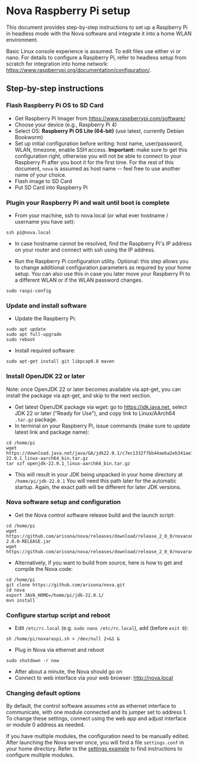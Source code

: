 # Nova Raspberry Pi setup

This document provides step-by-step instructions to set up a Raspberry Pi in headless mode with the Nova software and integrate it into a home WLAN environment.

Basic Linux console experience is assumed. To edit files use either vi or nano. For details to configure a Raspberry Pi, refer to
headless setup from scratch for integration into home network: <https://www.raspberrypi.org/documentation/configuration/>.

## Step-by-step instructions

### Flash Raspberry Pi OS to SD Card

- Get Raspberry Pi Imager from <https://www.raspberrypi.com/software/>
- Choose your device (e.g., Raspberry Pi 4)
- Select OS: **Raspberry Pi OS Lite (64-bit)** (use latest, currently Debian Bookworm)
- Set up initial configuration before writing: host name, user/password, WLAN, timezone, enable SSH access. **Important:** make sure to get this configuration right, otherwise you will not be able to connect to your Raspberry Pi after you boot it for the first time. For the rest of this document, `nova` is assumed as host name -- feel free to use another name of your choice.
- Flash image to SD Card
- Put SD Card into Raspberry Pi

### Plugin your Raspberry Pi and wait until boot is complete

- From your machine, ssh to nova.local (or what ever hostname / username you have set):

```
ssh pi@nova.local
```

- In case hostname cannot be resolved, find the Raspberry Pi's IP address on your router and connect with ssh using the IP address.

- Run the Raspberry Pi configuration utility. Optional: this step allows you to change additional configuration parameters as required by your home setup. You can also use this in case you later move your Raspberry Pi to a different WLAN or if the WLAN password changes.

```
sudo raspi-config
```

### Update and install software

- Update the Raspberry Pi:

```
sudo apt update
sudo apt full-upgrade
sudo reboot
```

- Install required software:

```
sudo apt-get install git libpcap0.8 maven
```

### Install OpenJDK 22 or later

Note: once OpenJDK 22 or later becomes available via apt-get, you can install the package via apt-get, and skip to the next section.

- Get latest OpenJDK package via wget: go to https://jdk.java.net, select JDK 22 or later ("Ready for Use"), and copy link to Linux/AArch64 `.tar.gz` package.
- In terminal on your Raspberry Pi, issue commands (make sure to update latest link and package name):

```
cd /home/pi
wget https://download.java.net/java/GA/jdk22.0.1/c7ec1332f7bb44aeba2eb341ae18aca4/8/GPL/openjdk-22.0.1_linux-aarch64_bin.tar.gz
tar xzf openjdk-22.0.1_linux-aarch64_bin.tar.gz
```

- This will result in your JDK being unpacked in your home directory at `/home/pi/jdk-22.0.1` You will need this path later for the automatic startup. Again, the exact path will be different for later JDK versions.

### Nova software setup and configuration

- Get the Nova control software release build and the launch script:

```
cd /home/pi
wget https://github.com/arisona/nova/releases/download/release_2_0_0/novacontrol-2.0.0-RELEASE.jar
wget https://github.com/arisona/nova/releases/download/release_2_0_0/novaraspi.sh
```

- Alternatively, if you want to build from source, here is how to get and compile the Nova code:

```
cd /home/pi
git clone https://github.com/arisona/nova.git
cd nova
export JAVA_HOME=/home/pi/jdk-22.0.1/
mvn install
```

### Configure startup script and reboot

- Edit `/etc/rc.local` (e.g. `sudo nano /etc/rc.local`), add (before `exit 0`):

```
sh /home/pi/novaraspi.sh > /dev/null 2>&1 &
```

- Plug in Nova via ethernet and reboot

```
sudo shutdown -r now
```

- After about a minute, the Nova should go on
- Connect to web interface via your web browser: http://nova.local

### Changing default options

By default, the control software assumes `eth0` as ethernet interface to communicate, with one module connected and its jumper set to address 1. To change these settings, connect using the web app and adjust interface or module 0 address as needed.

If you have multiple modules, the configuration need to be manually edited. After launching the Nova server once, you will find a file `settings.conf` in your home directory. Refer to the [settings example](doc/settings_example.txt) to find instructions to configure multiple modules.
